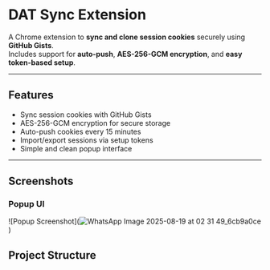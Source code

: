 # DAT Sync Extension

A Chrome extension to **sync and clone session cookies** securely using **GitHub Gists**.  
Includes support for **auto-push**, **AES-256-GCM encryption**, and **easy token-based setup**.

---

##  Features
-  Sync session cookies with GitHub Gists
-  AES-256-GCM encryption for secure storage
-  Auto-push cookies every 15 minutes
-  Import/export sessions via setup tokens
-  Simple and clean popup interface

---

##  Screenshots

### Popup UI
![Popup Screenshot](![WhatsApp Image 2025-08-19 at 02 31 49_6cb9a0ce](https://github.com/user-attachments/assets/3b68bde5-9fbb-470c-84b4-b9a416631616)
)


##  Project Structure
